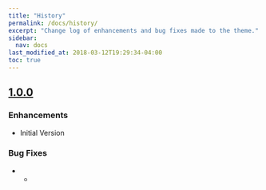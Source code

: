 ```yaml
---
title: "History"
permalink: /docs/history/
excerpt: "Change log of enhancements and bug fixes made to the theme."
sidebar:
  nav: docs
last_modified_at: 2018-03-12T19:29:34-04:00
toc: true
---
```


## [1.0.0](https://github.com/pme123/scala-adapters/releases/tag/1.0.0)

### Enhancements

* Initial Version
### Bug Fixes

* -
